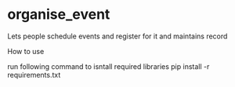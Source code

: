 # organise_event
Lets people schedule events and register for it and maintains record

How to use

run following command to isntall required libraries
pip install -r requirements.txt
